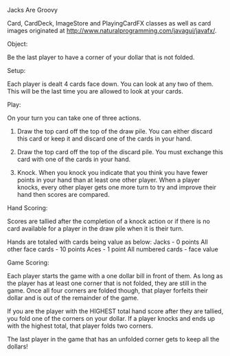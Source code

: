 Jacks Are Groovy

Card, CardDeck, ImageStore and PlayingCardFX classes as well as card images
originated at http://www.naturalprogramming.com/javagui/javafx/.


Object:

Be the last player to have a corner of your dollar that is not folded.

Setup:

Each player is dealt 4 cards face down.  You can look at any two of them.  This will be the last time you are allowed to look at your cards.

Play:

On your turn you can take one of three actions.

1) Draw the top card off the top of the draw pile.  You can either discard this card or keep it and discard one of the cards in your hand.

2) Draw the top card off the top of the discard pile.  You must exchange this card with one of the cards in your hand.

3) Knock.  When you knock you indicate that you think you have fewer points in your hand than at least one other player.  When a player knocks,
    every other player gets one more turn to try and improve their hand then scores are compared.

Hand Scoring:

Scores are tallied after the completion of a knock action or if there is no card available for a player in the draw pile when it is their turn.

Hands are totaled with cards being value as below:
Jacks - 0 points
All other face cards - 10 points
Aces - 1 point
All numbered cards - face value

Game Scoring:

Each player starts the game with a one dollar bill in front of them.  As long as the player has at least one corner that is not folded, they are
still in the game.  Once all four corners are folded though, that player forfeits their dollar and is out of the remainder of the game.

If you are the player with the HIGHEST total hand score after they are tallied, you fold one of the corners on your dollar.  If a player knocks and
ends up with the highest total, that player folds two corners.

The last player in the game that has an unfolded corner gets to keep all the dollars!

